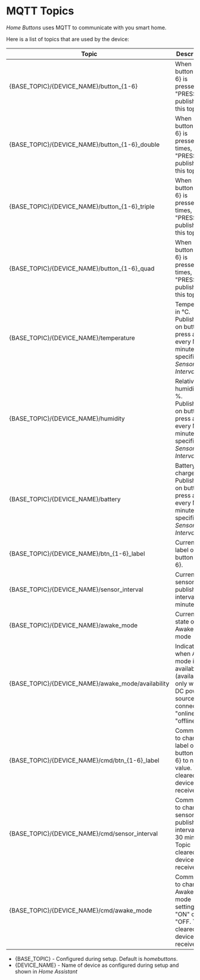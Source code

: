 # MQTT Topics

*Home Buttons* uses MQTT to communicate with you smart home.

Here is a list of topics that are used by the device:

Topic | Description | Retained
------| ----------- | --------
{BASE_TOPIC}/{DEVICE_NAME}/button_{1-6} | When button {1-6} is pressed, "PRESS is published to this topic. | No
{BASE_TOPIC}/{DEVICE_NAME}/button_{1-6}_double | When button {1-6} is pressed 2 times, "PRESS is published to this topic. | No
{BASE_TOPIC}/{DEVICE_NAME}/button_{1-6}_triple | When button {1-6} is pressed 3 times, "PRESS is published to this topic. | No
{BASE_TOPIC}/{DEVICE_NAME}/button_{1-6}_quad | When button {1-6} is pressed 4 times, "PRESS is published to this topic. | No
{BASE_TOPIC}/{DEVICE_NAME}/temperature | Temperature in °C. Published on button press and every  N minutes, specified by *Sensor Interval*. | No
{BASE_TOPIC}/{DEVICE_NAME}/humidity | Relative humidity in %. Published on button press and  every  N minutes, specified by *Sensor Interval*. | No
{BASE_TOPIC}/{DEVICE_NAME}/battery | Battery charge in %. Published on button press and  every  N minutes, specified by *Sensor Interval*. | No
{BASE_TOPIC}/{DEVICE_NAME}/btn_{1-6}_label | Current label of button {1-6}.| Yes
{BASE_TOPIC}/{DEVICE_NAME}/sensor_interval | Current sensor publish interval in minutes. | Yes
{BASE_TOPIC}/{DEVICE_NAME}/awake_mode | Current state of Awake mode | Yes
{BASE_TOPIC}/{DEVICE_NAME}/awake_mode/availability | Indicates when Awake mode is available (available only when DC power source is connected). "online" or "offline" | Yes
{BASE_TOPIC}/{DEVICE_NAME}/cmd/btn_{1-6}_label | Command to change label of button {1-6} to new value. Topic cleared by device when received. | Yes
{BASE_TOPIC}/{DEVICE_NAME}/cmd/sensor_interval | Command to change sensor publish interval. 1 - 30 minutes. Topic cleared by device when received. | Yes
{BASE_TOPIC}/{DEVICE_NAME}/cmd/awake_mode | Command to change Awake mode setting. "ON" or "OFF. Topic cleared by device when received. | Yes

- {BASE_TOPIC} - Configured during setup. Default is *homebuttons*.
- {DEVICE_NAME} - Name of device as configured during setup and shown in *Home Assistant*